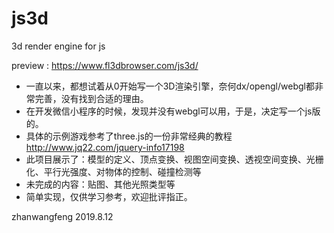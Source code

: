 # js3d
3d render engine for js

preview : https://www.fl3dbrowser.com/js3d/

- 一直以来，都想试着从0开始写一个3D渲染引擎，奈何dx/opengl/webgl都非常完善，没有找到合适的理由。
- 在开发微信小程序的时候，发现并没有webgl可以用，于是，决定写一个js版的。
- 具体的示例游戏参考了three.js的一份非常经典的教程 http://www.jq22.com/jquery-info17198
- 此项目展示了：模型的定义、顶点变换、视图空间变换、透视空间变换、光栅化、平行光强度、对物体的控制、碰撞检测等
- 未完成的内容：贴图、其他光照类型等
- 简单实现，仅供学习参考，欢迎批评指正。

zhanwangfeng
2019.8.12
